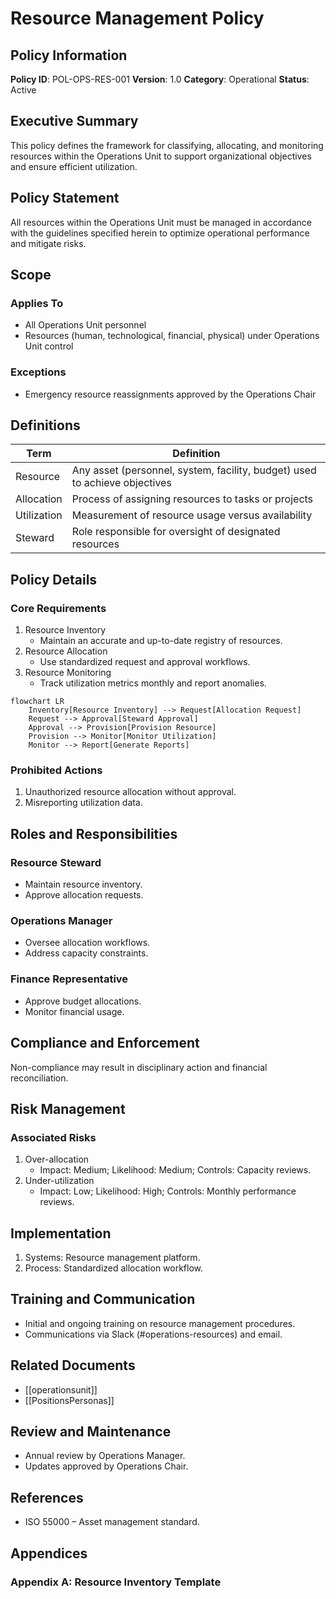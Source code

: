 # Resource Management Policy

## Policy Information
**Policy ID**: POL-OPS-RES-001
**Version**: 1.0
**Category**: Operational
**Status**: Active

## Executive Summary
This policy defines the framework for classifying, allocating, and monitoring resources within the Operations Unit to support organizational objectives and ensure efficient utilization.

## Policy Statement
All resources within the Operations Unit must be managed in accordance with the guidelines specified herein to optimize operational performance and mitigate risks.

## Scope
### Applies To
- All Operations Unit personnel
- Resources (human, technological, financial, physical) under Operations Unit control

### Exceptions
- Emergency resource reassignments approved by the Operations Chair

## Definitions
| Term            | Definition                                                     |
|-----------------|----------------------------------------------------------------|
| Resource        | Any asset (personnel, system, facility, budget) used to achieve objectives |
| Allocation      | Process of assigning resources to tasks or projects            |
| Utilization     | Measurement of resource usage versus availability              |
| Steward         | Role responsible for oversight of designated resources         |

## Policy Details
### Core Requirements
1. Resource Inventory
   - Maintain an accurate and up-to-date registry of resources.
2. Resource Allocation
   - Use standardized request and approval workflows.
3. Resource Monitoring
   - Track utilization metrics monthly and report anomalies.

```mermaid
flowchart LR
    Inventory[Resource Inventory] --> Request[Allocation Request]
    Request --> Approval[Steward Approval]
    Approval --> Provision[Provision Resource]
    Provision --> Monitor[Monitor Utilization]
    Monitor --> Report[Generate Reports]
```

### Prohibited Actions
1. Unauthorized resource allocation without approval.
2. Misreporting utilization data.

## Roles and Responsibilities
### Resource Steward
- Maintain resource inventory.
- Approve allocation requests.

### Operations Manager
- Oversee allocation workflows.
- Address capacity constraints.

### Finance Representative
- Approve budget allocations.
- Monitor financial usage.

## Compliance and Enforcement
Non-compliance may result in disciplinary action and financial reconciliation.

## Risk Management
### Associated Risks
1. Over-allocation
   - Impact: Medium; Likelihood: Medium; Controls: Capacity reviews.
2. Under-utilization
   - Impact: Low; Likelihood: High; Controls: Monthly performance reviews.

## Implementation
1. Systems: Resource management platform.
2. Process: Standardized allocation workflow.

## Training and Communication
- Initial and ongoing training on resource management procedures.
- Communications via Slack (#operations-resources) and email.

## Related Documents
- [[operationsunit]]
- [[PositionsPersonas]]

## Review and Maintenance
- Annual review by Operations Manager.
- Updates approved by Operations Chair.

## References
- ISO 55000 – Asset management standard.

## Appendices
### Appendix A: Resource Inventory Template
